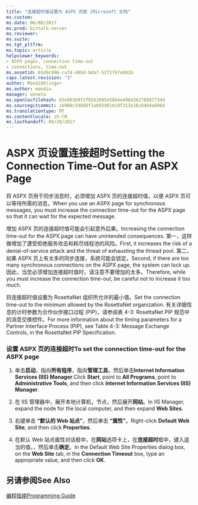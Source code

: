 ```yaml
---
title: "连接超时值设置为 ASPX 页面 |Microsoft 文档"
ms.custom: 
ms.date: 06/08/2017
ms.prod: biztalk-server
ms.reviewer: 
ms.suite: 
ms.tgt_pltfrm: 
ms.topic: article
helpviewer_keywords:
- ASPX pages, connection time-out
- connections, time-out
ms.assetid: 61d9c996-caf4-48bd-bda7-52f2797a941b
caps.latest.revision: "3"
author: MandiOhlinger
ms.author: mandia
manager: anneta
ms.openlocfilehash: 83e083b9f2f0262095e58b4ed9842627888773dd
ms.sourcegitcommit: cb908c540d8f1a692d01dc8f313e16cb4b4e696d
ms.translationtype: MT
ms.contentlocale: zh-CN
ms.lasthandoff: 09/20/2017
---
```

# <a name="setting-the-connection-time-out-for-an-aspx-page"></a><span data-ttu-id="09213-102">ASPX 页设置连接超时</span><span class="sxs-lookup"><span data-stu-id="09213-102">Setting the Connection Time-Out for an ASPX Page</span></span>
<span data-ttu-id="09213-103">将 ASPX 页用于同步消息时，必须增加 ASPX 页的连接超时值，以便 ASPX 页可以等待所需的消息。</span><span class="sxs-lookup"><span data-stu-id="09213-103">When you use an ASPX page for synchronous messages, you must increase the connection time-out for the ASPX page so that it can wait for the expected message.</span></span>  
  
 <span data-ttu-id="09213-104">增加 ASPX 页的连接超时值可能会引起意外后果。</span><span class="sxs-lookup"><span data-stu-id="09213-104">Increasing the connection time-out for the ASPX page can have unintended consequences.</span></span> <span data-ttu-id="09213-105">第一，这样做增加了遭受拒绝服务攻击和耗尽线程池的风险。</span><span class="sxs-lookup"><span data-stu-id="09213-105">First, it increases the risk of a denial-of-service attack and the threat of exhausting the thread pool.</span></span> <span data-ttu-id="09213-106">第二，如果 ASPX 页上有太多的同步连接，系统可能会锁定。</span><span class="sxs-lookup"><span data-stu-id="09213-106">Second, if there are too many synchronous connections on the ASPX page, the system can lock up.</span></span> <span data-ttu-id="09213-107">因此，当您必须增加连接超时值时，请注意不要增加的太多。</span><span class="sxs-lookup"><span data-stu-id="09213-107">Therefore, while you must increase the connection time-out, be careful not to increase it too much.</span></span>  
  
 <span data-ttu-id="09213-108">将连接超时值设置为 RosettaNet 组织所允许的最小值。</span><span class="sxs-lookup"><span data-stu-id="09213-108">Set the connection time-out to the minimum allowed by the RosettaNet organization.</span></span> <span data-ttu-id="09213-109">有关详细信息的计时参数为合作伙伴接口过程 (PIP)，请参阅表 4-3: RosettaNet PIP 规范中的消息交换控件。</span><span class="sxs-lookup"><span data-stu-id="09213-109">For more information about the timing parameters for a Partner Interface Process (PIP), see Table 4-3: Message Exchange Controls, in the RosettaNet PIP Specification.</span></span>  
  
### <a name="to-set-the-connection-time-out-for-the-aspx-page"></a><span data-ttu-id="09213-110">设置 ASPX 页的连接超时</span><span class="sxs-lookup"><span data-stu-id="09213-110">To set the connection time-out for the ASPX page</span></span>  
  
1.  <span data-ttu-id="09213-111">单击**启动**，指向**所有程序**，指向**管理工具**，然后单击**Internet Information Services (IIS) Manager**.</span><span class="sxs-lookup"><span data-stu-id="09213-111">Click **Start**, point to **All Programs**, point to **Administrative Tools**, and then click **Internet Information Services (IIS) Manager**.</span></span>  
  
2.  <span data-ttu-id="09213-112">在 IIS 管理器中，展开本地计算机，节点，然后展开**网站**。</span><span class="sxs-lookup"><span data-stu-id="09213-112">In IIS Manager, expand the node for the local computer, and then expand **Web Sites**.</span></span>  
  
3.  <span data-ttu-id="09213-113">右键单击 **“默认的 Web 站点”**，然后单击 **“属性”**。</span><span class="sxs-lookup"><span data-stu-id="09213-113">Right-click **Default Web Site**, and then click **Properties**.</span></span>  
  
4.  <span data-ttu-id="09213-114">在默认 Web 站点属性对话框中，在**网站**选项卡上，在**连接超时**框中，键入适当的值，，然后单击**确定**。</span><span class="sxs-lookup"><span data-stu-id="09213-114">In the Default Web Site Properties dialog box, on the **Web Site** tab, in the **Connection Timeout** box, type an appropriate value, and then click **OK**.</span></span>  
  
## <a name="see-also"></a><span data-ttu-id="09213-115">另请参阅</span><span class="sxs-lookup"><span data-stu-id="09213-115">See Also</span></span>  
 [<span data-ttu-id="09213-116">编程指南</span><span class="sxs-lookup"><span data-stu-id="09213-116">Programming Guide</span></span>](../../adapters-and-accelerators/accelerator-rosettanet/programming-guide2.md)